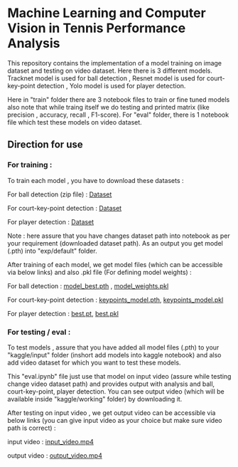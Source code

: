 # Machine Learning and Computer Vision in Tennis Performance Analysis

This repository contains the implementation of a model training on image dataset and testing on video dataset. Here there is 3 different models. Tracknet model is used for ball detection , Resnet model is used for court-key-point detection , Yolo model is used for player detection.

Here in "train" folder there are 3 notebook files to train or fine tuned models also note that while traing itself we do testing and printed matrix (like precision , accuracy, recall , F1-score). For "eval" folder, there is 1 notebook file which test these models on video dataset.

## Direction for use

### For training :

To train each model , you have to download these datasets :

For ball detection (zip file) : [Dataset](https://drive.google.com/file/d/1mcsZDjBdRJ91dJiZ7eXTCdvLPJ_P9LFt/view?usp=sharing)

For court-key-point detection : [Dataset](https://drive.usercontent.google.com/download?id=1lhAaeQCmk2y440PmagA0KmIVBIysVMwu&export=download&authuser=0&confirm=t&uuid=3077628e-fc9b-4ef2-8cde-b291040afb30&at=APZUnTU9lSikCSe3NqbxV5MVad5T%3A1708243355040)

For player detection : [Dataset](https://drive.google.com/file/d/1g1qOOWgETwUOV1gwvGAd-LP1SEUmoNPI/view?usp=sharing)

Note : here assure that you have changes dataset path into notebook as per your requirement (downloaded dataset path).
As an output you get model (.pth) into "exp/default" folder. 

After training of each model, we get model files (which can be accessible via below links) and also .pkl file (For defining model weights) :

For ball detection : [model_best.pth](https://drive.google.com/file/d/1kNwgy7nAiKn9IJU1qYUfbiuVwnCbPPBM/view?usp=sharing) , [model_weights.pkl](https://drive.google.com/file/d/181mENgzT2xGpnmH0p9SXtMViJOCkYKBW/view?usp=sharing)


For court-key-point detection : [keypoints_model.pth](https://drive.google.com/file/d/1ksApit5G6uu-RzpCK9rQBkMPNXawuYGB/view?usp=sharing),
                                [keypoints_model.pkl](https://drive.google.com/file/d/1EHBgxEzNenqpVeIhn64pLCbyO6vEB08A/view?usp=sharing)

For player detection : [best.pt](https://drive.google.com/file/d/16zWAP_Wc9Q8OpLigmjpHhkaM_ZIrhWDQ/view?usp=sharing),
                       [best.pkl](https://drive.google.com/file/d/1xXCjtoBh6XSm1ALn32IfB_ZBRKAcUAJE/view?usp=sharing)
 

### For testing / eval :

To test models , assure that you have added all model files (.pth) to your "kaggle/input" folder (inshort add models into kaggle notebook) and also add video dataset for which you want to test these models. 

This "eval.ipynb" file just use that model on input video (assure while testing change video dataset path) and provides output with analysis and ball, court-key-point, player detection. You can see output video (which will be available inside "kaggle/working" folder) by downloading it.

After testing on input video , we get output video can be accessible via below links (you can give input video as your choice but make sure video path is correct) :

input video : [input_video.mp4](https://drive.google.com/file/d/1H0FNu3gpKHrlxCWOv1aImdkOaha59Q26/view?usp=sharing)

output video : [output_video.mp4](https://drive.google.com/file/d/13ilxhBdU2KCpxK01PEbdXrpRBgPOVeX5/view?usp=sharing)

